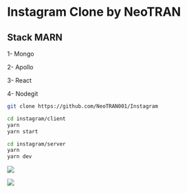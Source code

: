 # Instagram Clone by NeoTRAN

## Stack MARN

1- Mongo

2- Apollo

3- React

4- Nodegit

```bash
git clone https://github.com/NeoTRAN001/Instagram

cd instagram/client
yarn
yarn start

cd instagram/server
yarn
yarn dev
```

![](https://upload.wikimedia.org/wikipedia/commons/thumb/a/a7/React-icon.svg/1200px-React-icon.svg.png)

![](https://miro.medium.com/max/3600/1*o9Fp5sguKFlA6gIM1Yp10A.png)
